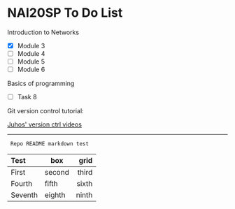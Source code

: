# NAI20SP To Do List

Introduction to Networks
- [x] Module 3
- [ ] Module 4
- [ ] Module 5
- [ ] Module 6

Basics of programming
- [ ] Task 8

Git version control tutorial:

[Juhos' version ctrl videos](https://www.youtube.com/watch?v=A2lt5TORO1c&list=PLT_HKwjjqjcUtdDqbleCDkev0KyUYF5uj "Watch on https://www.youtube.com/")

---
<code> Repo README markdown test </code>

Test | box | grid
:--|--|--:
First | second | third
Fourth | fifth | sixth
Seventh | eighth | ninth 

